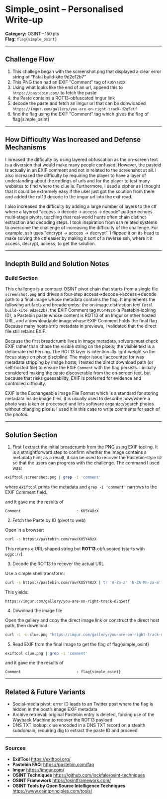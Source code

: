 # Simple_osint – Personalised Write‑up

**Category:** OSINT – 150 pts  
**Flag:** `flag{simple_osint}`

---

## Challenge Flow


1. This challege began with the screenshot.png that displayed a clear error string of “Fatal build‑kite 9d2e12b7”
2. This PNG then had an EXIF "Comment" tag of `KU5Y48zX`
3. Using what looks like the end of an url, append this to `https://pastebin.com/` to fetch the paste
4. the Paste contains a ROT13‑obfuscated Imgur link
5. decode the paste and fetch an imgur url that can be donwloaded `https://imgur.com/gallery/you-are-on-right-track-d2q5etf`
6. find the flag using the EXIF "Comment" tag which gives the flag of flag{simple_osint}




---

## How Difficulty Was Increased and Defense Mechanisms


I inreased the difficulty by using layered obfuscation as the on-screen text is a diversion that would make many people confused. However, the pasteid is actually in an EXIF comment and not in related to the screenshot at all. I also increased the difficulty by requiring the player to have a layer of undestanding about the endings of urls and for the player to test many websites to find where the clue is. Furthermore, I used a cipher as I thought that it could be extremely easy if the user just got the solution from there and added the rot13 decode to the imgur url into the exif read. 


I also increased the difficulty by adding a large number of layers to the ctf where a layered “access → decode → access → decode” pattern echoes multi‑stage pivots, teaching that real‑world hunts often chain distinct extraction and decoding steps. I took inspiration from ssh related systems to overcome the challenge of increasing the difficulty of the challenge. For example, ssh uses "encrypt → access → decrypt". I flipped it on its head to make solving the ctf easier by making it sort of a reverse ssh, where it it access, decrypt, access, to get the solution. 


---




## Indepth Build and Solution Notes

### Build Section

This challenge is a compact OSINT pivot chain that starts from a single file `screenshot.png` and drives a four‑step access→decode→access→decode path to a final image whose metadata contains the flag.
It implements the following artifacts and breadcrumbs:
the on‑image distraction text `Fatal build‑kite 9d2e12b7`, the EXIF Comment tag `KU5Y48zX` (a Pastebin‑looking ID), a Pastebin paste whose content is ROT13 of an Imgur or other hosted URL, and a downloadable image whose EXIF Comment holds the final flag. Because many hosts strip metadata in previews, I validated that the direct file still retains EXIF. 

Because the first breadcrumb lives in image metadata, solvers must check EXIF rather than chase the visible string on the pixels; the visible text is a deliberate red herring. The ROT13 layer is intentionally light‑weight so the focus stays on pivot discipline. The major issue I accounted for was metadata stripping by image hosts; I tested the direct download path (or self‑hosted file) to ensure the EXIF `Comment` with the flag persists. I initially considered making the paste discoverable from the on‑screen text, but because that risks guessability, EXIF is preferred for evidence and controlled difficulty. 


EXIF is the Exchangeable Image File Format which is a standard for storing metadata inside image files, it is usually used to describe how/where a photo was taken or processed and lets software organize/search photos without changing pixels. I used it in this case to write comments for each of the photos. 



---

## Solution Section

1. First I extract the initial breadcrumb from the PNG using EXIF tooling.
   It is a straightforward step to confirm whether the image contains a metadata hint; as a result, it can be used to recover the Pastebin‑style ID so that the users can progress with the challenge.
   The command I used was:

```bash
exiftool screenshot.png | grep -i 'comment'
```

where `exiftool` prints the metadata and `grep -i 'comment'` narrows to the EXIF Comment field.

and it gave me the results of

```
Comment                         : KU5Y48zX
```

2. Fetch the Paste by ID (pivot to web)

Open in a browser:

```bash
curl -s https://pastebin.com/raw/KU5Y48zX
```

This returns a URL‑shaped string but **ROT13**‑obfuscated (starts with `uggc://`).

3. Decode the ROT13 to recover the actual URL

Use a simple shell transform:

```bash
curl -s https://pastebin.com/raw/KU5Y48zX | tr 'A-Za-z' 'N-ZA-Mn-za-m'
```

This yields:

```
https://imgur.com/gallery/you-are-on-right-track-d2q5etf
```

4. Download the image file

Open the gallery and copy the direct image link or construct the direct host path, then download:

```bash
curl -L -o clue.png "https://imgur.com/gallery/you-are-on-right-track-d2q5etf"
```


5. Read EXIF from the final image to get the flag of flag{simple\_osint}

```bash
exiftool clue.png | grep -i 'comment'
```

and it gave me the results of

```
Comment                         : flag{simple_osint}
```

---









## Related & Future Variants


- Social‑media pivot: error ID leads to an Twitter post where the flag is hidden in the post’s image EXIF metadata
- Archive retrieval: original Pastebin entry is deleted, forcing use of the Wayback Machine to recover the ROT13 payload
- DNS TXT lookup: clue encoded in a DNS TXT record on a stealth subdomain, requiring dig to extract the paste ID and proceed



---

### Sources

- **ExifTool** https://exiftool.org/  
- **Pastebin FAQ**: https://pastebin.com/faq  
- **Imgur** https://imgur.com/  
- **OSINT Techniques** https://github.com/lockfale/osint-techniques  
- **OSINT Framework** https://osintframework.com/  
- **OSINT Tools by Open Source Intelligence Techniques** https://www.osintprinciples.com/tools/  



